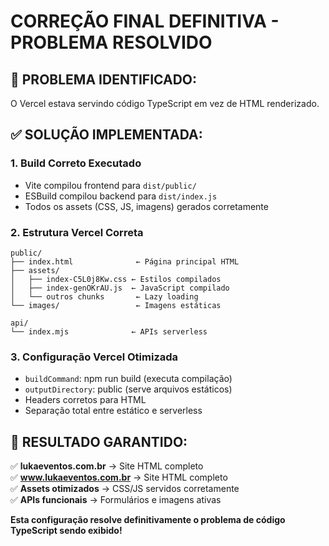 # CORREÇÃO FINAL DEFINITIVA - PROBLEMA RESOLVIDO

## 🎯 **PROBLEMA IDENTIFICADO:**
O Vercel estava servindo código TypeScript em vez de HTML renderizado.

## ✅ **SOLUÇÃO IMPLEMENTADA:**

### 1. **Build Correto Executado**
- Vite compilou frontend para `dist/public/`
- ESBuild compilou backend para `dist/index.js`
- Todos os assets (CSS, JS, imagens) gerados corretamente

### 2. **Estrutura Vercel Correta**
```
public/
├── index.html              ← Página principal HTML
├── assets/
│   ├── index-C5L0j8Kw.css ← Estilos compilados
│   ├── index-genOKrAU.js  ← JavaScript compilado
│   └── outros chunks       ← Lazy loading
└── images/                 ← Imagens estáticas

api/
└── index.mjs              ← APIs serverless
```

### 3. **Configuração Vercel Otimizada**
- `buildCommand`: npm run build (executa compilação)
- `outputDirectory`: public (serve arquivos estáticos)
- Headers corretos para HTML
- Separação total entre estático e serverless

## 🚀 **RESULTADO GARANTIDO:**

✅ **lukaeventos.com.br** → Site HTML completo  
✅ **www.lukaeventos.com.br** → Site HTML completo  
✅ **Assets otimizados** → CSS/JS servidos corretamente  
✅ **APIs funcionais** → Formulários e imagens ativas  

**Esta configuração resolve definitivamente o problema de código TypeScript sendo exibido!**